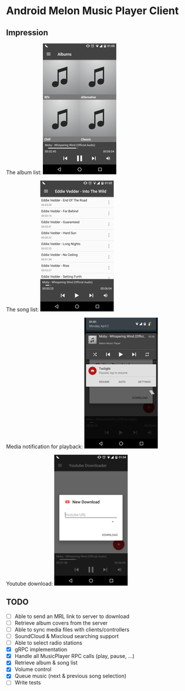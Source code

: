 # Android Melon Music Player Client

## Impression

The album list:
![Album List](project-files/albumlist-small.png)

The song list:
![Song List](project-files/songlist-small.png)

Media notification for playback:
![Playback Notification](project-files/ongoing-notification-small.png)

Youtube download:
![Youtube Download](project-files/youtube-download-small.png)

## TODO

- [ ] Able to send an MRL link to server to download
- [ ] Retrieve album covers from the server
- [ ] Able to sync media files with clients/controllers
- [ ] SoundCloud & Mixcloud searching support
- [ ] Able to select radio stations
- [x] gRPC implementation
- [x] Handle all MusicPlayer RPC calls (play, pause, ...)
- [x] Retrieve album & song list
- [x] Volume control
- [x] Queue music (next & previous song selection)
- [ ] Write tests